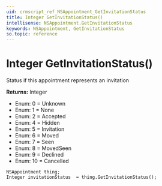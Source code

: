 ```yaml
---
uid: crmscript_ref_NSAppointment_GetInvitationStatus
title: Integer GetInvitationStatus()
intellisense: NSAppointment.GetInvitationStatus
keywords: NSAppointment, GetInvitationStatus
so.topic: reference
---
```


# Integer GetInvitationStatus()

Status if this appointment represents an invitation

**Returns:** Integer

* Enum: 0 = Unknown 
* Enum: 1 = None 
* Enum: 2 = Accepted 
* Enum: 4 = Hidden 
* Enum: 5 = Invitation 
* Enum: 6 = Moved 
* Enum: 7 = Seen 
* Enum: 8 = MovedSeen 
* Enum: 9 = Declined 
* Enum: 10 = Cancelled 

```crmscript
NSAppointment thing;
Integer invitationStatus  = thing.GetInvitationStatus();
```

